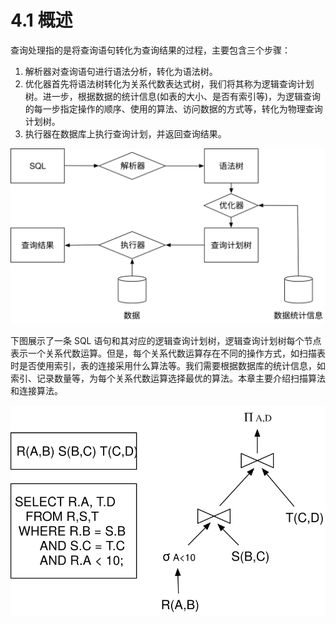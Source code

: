 # 4.1 概述

查询处理指的是将查询语句转化为查询结果的过程，主要包含三个步骤：

1. 解析器对查询语句进行语法分析，转化为语法树。
2. 优化器首先将语法树转化为关系代数表达式树，我们将其称为逻辑查询计划树。进一步，根据数据的统计信息(如表的大小、是否有索引等)，为逻辑查询的每一步指定操作的顺序、使用的算法、访问数据的方式等，转化为物理查询计划树。
3. 执行器在数据库上执行查询计划，并返回查询结果。

![executor](executor.svg)

下图展示了一条 SQL 语句和其对应的逻辑查询计划树，逻辑查询计划树每个节点表示一个关系代数运算。但是，每个关系代数运算存在不同的操作方式，如扫描表时是否使用索引，表的连接采用什么算法等。我们需要根据数据库的统计信息，如索引、记录数量等，为每个关系代数运算选择最优的算法。本章主要介绍扫描算法和连接算法。

![plan_tree](plan_tree.svg) 
